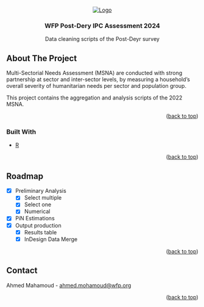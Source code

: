 <div id="top"></div>




<!-- PROJECT LOGO -->
<br />
<div align="center">
  <a href="https://github.com/axmedmaxamuud/WFP_PostDeyr_IPC">
    <img src="https://resources.vam.wfp.org/_assets/img/logos/wfp-logo-extended-white-en.svg" alt="Logo">
  </a>

<h3 align="center">WFP Post-Dery IPC Assessment 2024</h3>

  <p align="center">
    Data cleaning scripts of the Post-Deyr survey 
  </p>
</div>


<!-- ABOUT THE PROJECT -->
## About The Project

Multi-Sectorial Needs Assessment (MSNA) are conducted with strong partnership at sector and inter-sector levels, by measuring a household’s overall severity of humanitarian needs per sector and population group. 


This project contains the aggregation and analysis scripts of the 2022 MSNA. 

<p align="right">(<a href="#top">back to top</a>)</p>


### Built With

* [R](https://www.r-project.org/)

<p align="right">(<a href="#top">back to top</a>)</p>


<!-- ROADMAP -->
## Roadmap

- [x] Preliminary Analysis
    - [x] Select multiple
    - [x] Select one
    - [x] Numerical
- [x] PiN Estimations
- [x] Output production
    - [x] Results table
    - [x] InDesign Data Merge

<p align="right">(<a href="#top">back to top</a>)</p>


<!-- CONTACT -->
## Contact

Ahmed Mahamoud - ahmed.mohamoud@wfp.org


<p align="right">(<a href="#top">back to top</a>)</p>

